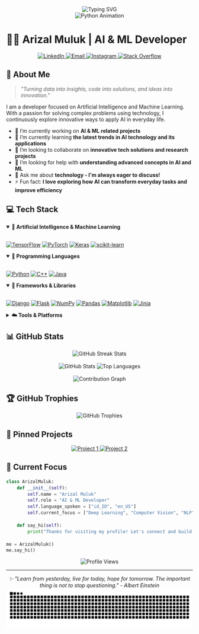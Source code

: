 <div align="center">
  <img src="https://readme-typing-svg.herokuapp.com?font=Fira+Code&size=30&duration=3000&pause=1000&color=00E7FF&center=true&vCenter=true&random=false&width=600&lines=Welcome+to+My+Profile!;AI+%26+ML+Enthusiast;Python+Developer;Data+Science+Explorer" alt="Typing SVG" />
</div>

<div align="center">
  <img src="https://media.giphy.com/media/v1.Y2lkPTc5MGI3NjExZzhtN2VxcTNkemZpeGU0OHg4NDM4ZHYxOHZuaHU2MWo4cTd0dzd3NSZlcD12MV9naWZzX3NlYXJjaCZjdD1n/gG9fVWJdN41NeiHhzk/giphy.gif" width="300" alt="Python Animation"/>

  <!-- <img src="/assets/gif/sunaina-sunny-miller-snakemovementdetail3.gif" width="300" alt="Python Animation"/> -->
</div>

# 👨‍💻 Arizal Muluk | AI & ML Developer

<div align="center">
  <a href="https://www.linkedin.com/in/arizalfirdausbaguspratama/" target="_blank">
    <img src="https://img.shields.io/badge/-LinkedIn-0077B5?style=for-the-badge&logo=linkedin&logoColor=white" alt="LinkedIn"/>
  </a>
  <a href="mailto:bangmulukkeren@gmail.com" target="_blank">
    <img src="https://img.shields.io/badge/-Email-D14836?style=for-the-badge&logo=gmail&logoColor=white" alt="Email"/>
  </a>
  <a href="https://instagram.com/arzlfrds" target="_blank">
    <img src="https://img.shields.io/badge/-Instagram-E4405F?style=for-the-badge&logo=instagram&logoColor=white" alt="Instagram"/>
  </a>
  <a href="https://stackoverflow.com/users/25367944/muluk" target="_blank">
    <img src="https://img.shields.io/badge/-Stackoverflow-FE7A16?style=for-the-badge&logo=stack-overflow&logoColor=white" alt="Stack Overflow"/>
  </a>
</div>

## 🚀 About Me

> *"Turning data into insights, code into solutions, and ideas into innovation."*

I am a developer focused on Artificial Intelligence and Machine Learning. With a passion for solving complex problems using technology, I continuously explore innovative ways to apply AI in everyday life.

- 🔭 I’m currently working on **AI & ML related projects**
- 🌱 I’m currently learning **the latest trends in AI technology and its applications**
- 👯 I’m looking to collaborate on **innovative tech solutions and research projects**
- 🤝 I’m looking for help with **understanding advanced concepts in AI and ML**
- 💬 Ask me about **technology - I'm always eager to discuss!**
- ⚡ Fun fact: **I love exploring how AI can transform everyday tasks and improve efficiency**

## 💻 Tech Stack

<details open>
<summary><b>🧠 Artificial Intelligence & Machine Learning</b></summary>
<br>
<p align="left">
  <a href="#"><img src="https://img.shields.io/badge/TensorFlow-%23FF6F00.svg?style=for-the-badge&logo=TensorFlow&logoColor=white" alt="TensorFlow"/></a>
  <a href="#"><img src="https://img.shields.io/badge/PyTorch-%23EE4C2C.svg?style=for-the-badge&logo=PyTorch&logoColor=white" alt="PyTorch"/></a>
  <a href="#"><img src="https://img.shields.io/badge/Keras-%23D00000.svg?style=for-the-badge&logo=Keras&logoColor=white" alt="Keras"/></a>
  <a href="#"><img src="https://img.shields.io/badge/scikit--learn-%23F7931E.svg?style=for-the-badge&logo=scikit-learn&logoColor=white" alt="scikit-learn"/></a>
</p>
</details>

<details open>
<summary><b>🐍 Programming Languages</b></summary>
<br>
<p align="left">
  <a href="#"><img src="https://img.shields.io/badge/python-3670A0?style=for-the-badge&logo=python&logoColor=ffdd54" alt="Python"/></a>
  <a href="#"><img src="https://img.shields.io/badge/c++-%2300599C.svg?style=for-the-badge&logo=c%2B%2B&logoColor=white" alt="C++"/></a>
  <a href="#"><img src="https://img.shields.io/badge/java-%23ED8B00.svg?style=for-the-badge&logo=openjdk&logoColor=white" alt="Java"/></a>
</p>
</details>

<details open>
<summary><b>🔧 Frameworks & Libraries</b></summary>
<br>
<p align="left">
  <a href="#"><img src="https://img.shields.io/badge/django-%23092E20.svg?style=for-the-badge&logo=django&logoColor=white" alt="Django"/></a>
  <a href="#"><img src="https://img.shields.io/badge/flask-%23000.svg?style=for-the-badge&logo=flask&logoColor=white" alt="Flask"/></a>
  <a href="#"><img src="https://img.shields.io/badge/numpy-%23013243.svg?style=for-the-badge&logo=numpy&logoColor=white" alt="NumPy"/></a>
  <a href="#"><img src="https://img.shields.io/badge/pandas-%23150458.svg?style=for-the-badge&logo=pandas&logoColor=white" alt="Pandas"/></a>
  <a href="#"><img src="https://img.shields.io/badge/Matplotlib-%23ffffff.svg?style=for-the-badge&logo=Matplotlib&logoColor=black" alt="Matplotlib"/></a>
  <a href="#"><img src="https://img.shields.io/badge/jinja-white.svg?style=for-the-badge&logo=jinja&logoColor=black" alt="Jinja"/></a>
</p>
</details>

<details>
<summary><b>☁️ Tools & Platforms</b></summary>
<br>
<p align="left">
  <a href="#"><img src="https://img.shields.io/badge/GoogleCloud-%234285F4.svg?style=for-the-badge&logo=google-cloud&logoColor=white" alt="Google Cloud"/></a>
  <a href="#"><img src="https://img.shields.io/badge/vercel-%23000000.svg?style=for-the-badge&logo=vercel&logoColor=white" alt="Vercel"/></a>
  <a href="#"><img src="https://img.shields.io/badge/apache-%23D42029.svg?style=for-the-badge&logo=apache&logoColor=white" alt="Apache"/></a>
  <a href="#"><img src="https://img.shields.io/badge/mysql-4479A1.svg?style=for-the-badge&logo=mysql&logoColor=white" alt="MySQL"/></a>
  <a href="#"><img src="https://img.shields.io/badge/MongoDB-%234ea94b.svg?style=for-the-badge&logo=mongodb&logoColor=white" alt="MongoDB"/></a>
  <a href="#"><img src="https://img.shields.io/badge/git-%23F05033.svg?style=for-the-badge&logo=git&logoColor=white" alt="Git"/></a>
</p>
</details>

## 📊 GitHub Stats

<div align="center">
  <img src="https://github-readme-streak-stats.herokuapp.com/?user=ArizalMuluk&theme=tokyonight&hide_border=true" alt="GitHub Streak Stats" />
</div>

<br>

<div align="center">
  <img src="https://github-readme-stats.vercel.app/api?username=ArizalMuluk&show_icons=true&theme=tokyonight&hide_border=true&count_private=true&include_all_commits=true&cache_seconds=1800" width="49%" alt="GitHub Stats" />
  
  <img src="https://github-readme-stats.vercel.app/api/top-langs/?username=ArizalMuluk&layout=compact&theme=tokyonight&hide_border=true&cache_seconds=1800" width="49%" alt="Top Languages" />
</div>

<br>

<div align="center">
  <img src="https://github-readme-activity-graph.vercel.app/graph?username=ArizalMuluk&theme=tokyo-night&hide_border=true&cache_seconds=3600" alt="Contribution Graph" />
</div>

## 🏆 GitHub Trophies

<div align="center">
  <img src="https://github-profile-trophy.vercel.app/?username=ArizalMuluk&theme=discord&no-frame=true&column=7" alt="GitHub Trophies" />
</div>

## 📌 Pinned Projects

<div align="center">
  <a href="https://github.com/ArizalMuluk/DT-model-testing.git" target="_blank">
    <img src="https://github-readme-stats.vercel.app/api/pin/?username=ArizalMuluk&repo=DT-model-testing&theme=tokyonight&hide_border=true&cache_seconds=3600" alt="Project 1" />
  </a>
  <a href="https://github.com/ArizalMuluk/linux-simple-commands.git" target="_blank">
    <img src="https://github-readme-stats.vercel.app/api/pin/?username=ArizalMuluk&repo=linux-simple-commands&theme=tokyonight&hide_border=true&cache_seconds=3600" alt="Project 2" />
  </a>
</div>

## 🎯 Current Focus

```python
class ArizalMuluk:
    def __init__(self):
        self.name = "Arizal Muluk"
        self.role = "AI & ML Developer"
        self.language_spoken = ["id_ID", "en_US"]
        self.current_focus = ["Deep Learning", "Computer Vision", "NLP"]
    
    def say_hi(self):
        print("Thanks for visiting my profile! Let's connect and build something amazing together.")

me = ArizalMuluk()
me.say_hi()
```

<div align="center">
  <img src="https://komarev.com/ghpvc/?username=ArizalMuluk&style=flat-square&color=blue" alt="Profile Views"/>
</div>

---

<div align="center">
  <i>✨ "Learn from yesterday, live for today, hope for tomorrow. The important thing is not to stop questioning." - Albert Einstein</i>
</div>

<img src="https://raw.githubusercontent.com/ArizalMuluk/ArizalMuluk/output/snake.svg" alt="Snake animation" />

###